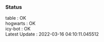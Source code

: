 ### Status


table : OK  
hogwarts : OK  
icy-bot : OK  
Latest Update : 2022-03-16 04:10:11.045512
